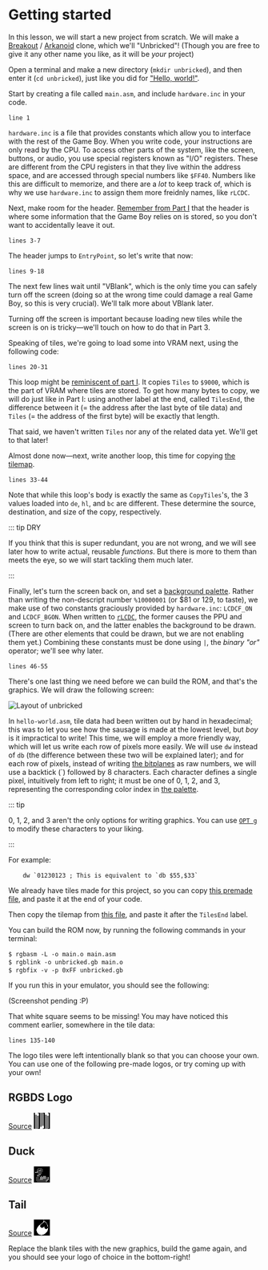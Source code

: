 # Getting started

In this lesson, we will start a new project from scratch.
We will make a [Breakout](https://en.wikipedia.org/wiki/Breakout_%28video_game%29) / [Arkanoid](https://en.wikipedia.org/wiki/Arkanoid) clone, which we'll "Unbricked"!
(Though you are free to give it any other name you like, as it will be *your* project)

Open a terminal and make a new directory (`mkdir unbricked`), and then enter it (`cd unbricked`), just like you did for ["Hello, world!"](../part1/hello-world).

Start by creating a file called `main.asm`, and include `hardware.inc` in your code.

```
line 1
```

`hardware.inc` is a file that provides constants which allow you to interface with the rest of the Game Boy.
When you write code, your instructions are only read by the CPU.
To access other parts of the system, like the screen, buttons, or audio, you use special registers known as "I/O" registers.
These are different from the CPU registers in that they live within the address space, and are accessed through special numbers like `$FF40`.
Numbers like this are difficult to memorize, and there are a *lot* to keep track of, which is why we use `hardware.inc` to assign them more freidnly names, like `rLCDC`.

Next, make room for the header.
[Remember from Part Ⅰ](../part1/header) that the header is where some information that the Game Boy relies on is stored, so you don't want to accidentally leave it out.

```
lines 3-7
```

The header jumps to `EntryPoint`, so let's write that now:

```
lines 9-18
```

The next few lines wait until "VBlank", which is the only time you can safely turn off the screen (doing so at the wrong time could damage a real Game Boy, so this is very crucial). We'll talk more about VBlank later.

Turning off the screen is important because loading new tiles while the screen is on is tricky—we'll touch on how to do that in Part 3.

Speaking of tiles, we're going to load some into VRAM next, using the following code:

```
lines 20-31
```

This loop might be [reminiscent of part Ⅰ](../part1/jumps#conditional-jumps).
It copies `Tiles` to `$9000`, which is the part of VRAM where tiles are stored.
To get how many bytes to copy, we will do just like in Part Ⅰ: using another label at the end, called `TilesEnd`, the difference between it (= the address after the last byte of tile data) and `Tiles` (= the address of the first byte) will be exactly that length.

That said, we haven't written `Tiles` nor any of the related data yet.
We'll get to that later!

Almost done now—next, write another loop, this time for copying [the tilemap](../part1/tilemap).

```
lines 33-44
```

Note that while this loop's body is exactly the same as `CopyTiles`'s, the 3 values loaded into `de`, `hl`, and `bc` are different.
These determine the source, destination, and size of the copy, respectively.

::: tip DRY

If you think that this is super redundant, you are not wrong, and we will see later how to write actual, reusable *functions*.
But there is more to them than meets the eye, so we will start tackling them much later.

:::

Finally, let's turn the screen back on, and set a [background palette](../part1/palettes).
Rather than writing the non-descript number `%10000001` (or $81 or 129, to taste), we make use of two constants graciously provided by `hardware.inc`: `LCDCF_ON` and `LCDCF_BGON`.
When written to [`rLCDC`](https://gbdev.io/pandocs/LCDC), the former causes the PPU and screen to turn back on, and the latter enables the background to be drawn.
(There are other elements that could be drawn, but we are not enabling them yet.)
Combining these constants must be done using `|`, the *binary "or"* operator; we'll see why later.

```
lines 46-55
```

There's one last thing we need before we can build the ROM, and that's the graphics.
We will draw the following screen:

![Layout of unbricked](../assets/part2/tilemap.png)

In `hello-world.asm`, tile data had been written out by hand in hexadecimal; this was to let you see how the sausage is made at the lowest level, but *boy* is it impractical to write!
This time, we will employ a more friendly way, which will let us write each row of pixels more easily.
We will use `dw` instead of `db` (the difference between these two will be explained later); and for each row of pixels, instead of writing [the bitplanes](../part1/tiles#encoding) as raw numbers, we will use a backtick (\`) followed by 8 characters.
Each character defines a single pixel, intuitively from left to right; it must be one of 0, 1, 2, and 3, representing the corresponding color index in [the palette](../part1/palettes).

::: tip

0, 1, 2, and 3 aren't the only options for writing graphics.
You can use [`OPT g`](https://rgbds.gbdev.io/docs/v0.5.2/rgbasm.5/#Changing_options_while_assembling) to modify these characters to your liking.

:::

For example:

```rgbasm
	dw `01230123 ; This is equivalent to `db $55,$33`
```

We already have tiles made for this project, so you can copy [this premade file](https://github.com/ISSOtm/gb-asm-tutorial-part2/raw/main/tileset.asm), and paste it at the end of your code.

Then copy the tilemap from [this file](https://github.com/ISSOtm/gb-asm-tutorial-part2/raw/main/tilemap.asm), and paste it after the `TilesEnd` label.

You can build the ROM now, by running the following commands in your terminal:

```console
$ rgbasm -L -o main.o main.asm
$ rgblink -o unbricked.gb main.o
$ rgbfix -v -p 0xFF unbricked.gb
```

If you run this in your emulator, you should see the following:

(Screenshot pending :P)

That white square seems to be missing!
You may have noticed this comment earlier, somewhere in the tile data:

```
lines 135-140
```

The logo tiles were left intentionally blank so that you can choose your own.
You can use one of the following pre-made logos, or try coming up with your own!

## RGBDS Logo
[Source](https://github.com/ISSOtm/gb-asm-tutorial-part2/raw/main/rgbds.asm)
![The RGBDS Logo](https://github.com/ISSOtm/gb-asm-tutorial-part2/blob/main/rgbds.png?raw=true)

## Duck
[Source](https://github.com/ISSOtm/gb-asm-tutorial-part2/raw/main/duck.asm)
![A pixel-art duck](https://github.com/ISSOtm/gb-asm-tutorial-part2/blob/main/duck.png?raw=true)

## Tail
[Source](https://github.com/ISSOtm/gb-asm-tutorial-part2/raw/main/tail.asm)
![A silhouette of a tail](https://github.com/ISSOtm/gb-asm-tutorial-part2/blob/main/tail.png?raw=true)

Replace the blank tiles with the new graphics, build the game again, and you should see your logo of choice in the bottom-right!
